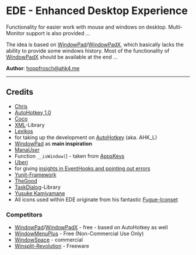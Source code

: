 # EDE - Enhanced Desktop Experience #


Functionality for easier work with mouse and windows on desktop. Multi-Monitor support is also provided ...

The idea is based on [WindowPad](http://http://www.autohotkey.com/board/topic/19990-windowpad-window-moving-tool)/[WindowPadX](https://github.com/hoppfrosch/WindowPadX), which basically lacks the ability to provide some windows history. Most of the functionality of [WindowPadX](https://github.com/hoppfrosch/WindowPadX) should be available at the end ...

**Author**: [hoppfrosch@ahk4.me](mailto:hoppfrosch@ahk4.me)

----------
## Credits  ##

- [Chris](http://www.autohotkey.com/board/user/2-chris/)
 - [AutoHotkey 1.0](http://www.autohotkey.com/)
- [Coco](https://gist.github.com/cocobelgica)
 - [XML](https://gist.github.com/cocobelgica/4576128)-Library 
- [Lexikos](http://www.autohotkey.com/board/user/2446-lexikos/)
 - for taking up the development on [AutoHotkey](http://l.autohotkey.net/) (aka. AHK_L)
 - [WindowPad](http://http://www.autohotkey.com/board/topic/19990-windowpad-window-moving-tool) as **main inspiration**
- [ManaUser](http://www.autohotkey.com/board/user/3558-manauser/)
 - Function `__isWindow(`) - taken from [AppsKeys](http://www.autohotkey.com/board/topic/25393-appskeys-a-suite-of-simple-utility-hotkeys/)
- [Uberi](http://www.autohotkey.com/board/user/12435-uberi/) 
 - for giving [insights in EventHooks and pointing out errors](https://github.com/Uberi/Yunit/issues/5)
 - [Yunit-Framework](https://github.com/Uberi/Yunit)
- [TheGood](http://www.autohotkey.com/board/user/3956-thegood/)
 - [TaskDialog](http://www.autohotkey.com/board/topic/54555-taskdialog-stdlib-compatible/)-Library
- [Yusuke Kamiyamane](http://p.yusukekamiyamane.com/)
 - All icons used within EDE originate from his fantastic [Fugue-Iconset](http://p.yusukekamiyamane.com/)

### Competitors ###

- [WindowPad](http://http://www.autohotkey.com/board/topic/19990-windowpad-window-moving-tool)/[WindowPadX](https://github.com/hoppfrosch/WindowPadX) - free - based on AutoHotkey as well
- [WindowMenuPlus](http://www.moo0.com/?top=http://www.moo0.com/software/WindowMenuPlus/) - Free (Non-Commercial Use Only)  
- [WindowSpace](http://www.ntwind.com/software/windowspace.html) - commercial
- [Winsplit-Revolution](http://winsplit-revolution.com/) - Freeware
